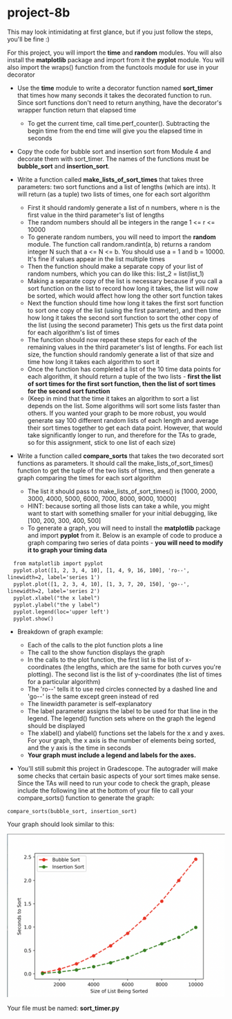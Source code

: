# project-8b

This may look intimidating at first glance, but if you just follow the steps, you'll be fine :)

For this project, you will import the **time** and **random** modules.  You will also install the **matplotlib** package and import from it the **pyplot** module.  You will also import the wraps() function from the functools module for use in your decorator

* Use the **time** module to write a decorator function named **sort_timer** that times how many seconds it takes the decorated function to run.  Since sort functions don't need to return anything, have the decorator's wrapper function return that elapsed time
  * To get the current time, call time.perf_counter().  Subtracting the begin time from the end time will give you the elapsed time in seconds

* Copy the code for bubble sort and insertion sort from Module 4 and decorate them with sort_timer. The names of the functions must be **bubble_sort** and **insertion_sort**.

* Write a function called **make_lists_of_sort_times** that takes three parameters: two sort functions and a list of lengths (which are ints). It will return (as a tuple) two lists of times, one for each sort algorithm
  * First it should randomly generate a list of n numbers, where n is the first value in the third parameter's list of lengths
  * The random numbers should all be integers in the range 1 <= r <= 10000
  * To generate random numbers, you will need to import the **random** module.  The function call random.randint(a, b) returns a random integer N such that a <= N <= b.  You should use a = 1 and b = 10000.  It's fine if values appear in the list multiple times
  * Then the function should make a separate copy of your list of random numbers, which you can do like this: list_2 = list(list_1)
  * Making a separate copy of the list is necessary because if you call a sort function on the list to record how long it takes, the list will now be sorted, which would affect how long the other sort function takes
  * Next the function should time how long it takes the first sort function to sort one copy of the list (using the first parameter), and then time how long it takes the second sort function to sort the other copy of the list (using the second parameter) This gets us the first data point for each algorithm's list of times
  * The function should now repeat these steps for each of the remaining values in the third parameter's list of lengths.  For each list size, the function should randomly generate a list of that size and time how long it takes each algorithm to sort it
  * Once the function has completed a list of the 10 time data points for each algorithm, it should return a tuple of the two lists - **first the list of sort times for the first sort function, then the list of sort times for the second sort function**
  * (Keep in mind that the time it takes an algorithm to sort a list depends on the list. Some algorithms will sort some lists faster than others. If you wanted your graph to be more robust, you would generate say 100 different random lists of each length and average their sort times together to get each data point.  However, that would take significantly longer to run, and therefore for the TAs to grade, so for this assignment, stick to one list of each size)

* Write a function called **compare_sorts** that takes the two decorated sort functions as parameters. It should call the make_lists_of_sort_times() function to get the tuple of the two lists of times, and then generate a graph comparing the times for each sort algorithm
  * The list it should pass to make_lists_of_sort_times() is [1000, 2000, 3000, 4000, 5000, 6000, 7000, 8000, 9000, 10000]
  * HINT: because sorting all those lists can take a while, you might want to start with something smaller for your initial debugging, like [100, 200, 300, 400, 500]
  * To generate a graph, you will need to install the **matplotlib** package and import **pyplot** from it.  Below is an example of code to produce a graph comparing two series of data points - **you will need to modify it to graph your timing data**

```
  from matplotlib import pyplot
  pyplot.plot([1, 2, 3, 4, 10], [1, 4, 9, 16, 100], 'ro--', linewidth=2, label='series 1')
  pyplot.plot([1, 2, 3, 4, 10], [1, 3, 7, 20, 150], 'go--', linewidth=2, label='series 2')
  pyplot.xlabel("the x label")
  pyplot.ylabel("the y label")
  pyplot.legend(loc='upper left')
  pyplot.show()
```
* Breakdown of graph example:
  * Each of the calls to the plot function plots a line
  * The call to the show function displays the graph
  * In the calls to the plot function, the first list is the list of x-coordinates (the lengths, which are the same for both curves you're plotting).  The second list is the list of y-coordinates (the list of times for a particular algorithm)
  * The 'ro--' tells it to use red circles connected by a dashed line and 'go--' is the same except green instead of red
  * The linewidth parameter is self-explanatory
  * The label parameter assigns the label to be used for that line in the legend. The legend() function sets where on the graph the legend should be displayed
  * The xlabel() and ylabel() functions set the labels for the x and y axes. For your graph, the x axis is the number of elements being sorted, and the y axis is the time in seconds
  * **Your graph must include a legend and labels for the axes.**

* You'll still submit this project in Gradescope. The autograder will make some checks that certain basic aspects of your sort times make sense. Since the TAs will need to run your code to check the graph, please include the following line at the bottom of your file to call your compare_sorts() function to generate the graph:
```
compare_sorts(bubble_sort, insertion_sort)
```

Your graph should look similar to this:

![sort graph example](sort_graph_example.png)

Your file must be named: **sort_timer.py**
